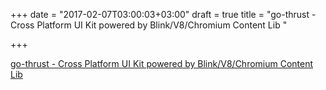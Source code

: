 +++
date = "2017-02-07T03:00:03+03:00"
draft = true
title = "go-thrust - Cross Platform UI Kit powered by Blink/V8/Chromium Content Lib "

+++

<p><a href="https://t.co/etOU1bA4Ht">go-thrust - Cross Platform UI Kit powered by Blink/V8/Chromium Content Lib </a></p>
